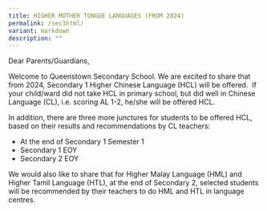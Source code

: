 ```yaml
---
title: HIGHER MOTHER TONGUE LANGUAGES (FROM 2024)
permalink: /sec1html/
variant: markdown
description: ""
---
```

Dear Parents/Guardians,

Welcome to Queenstown Secondary School. We are excited to share that from 2024, Secondary 1 Higher Chinese Language (HCL) will be offered.  If your child/ward did not take HCL in primary school, but did well in Chinese Language (CL), i.e. scoring AL 1-2, he/she will be offered HCL. 

In addition, there are three more junctures for students to be offered HCL, based on their results and recommendations by CL teachers:

*   At the end of Secondary 1 Semester 1
*   Secondary 1 EOY 
*   Secondary 2 EOY

We would also like to share that for Higher Malay Language (HML) and Higher Tamil Language (HTL), at the end of Secondary 2, selected students will be recommended by their teachers to do HML and HTL in language centres.
